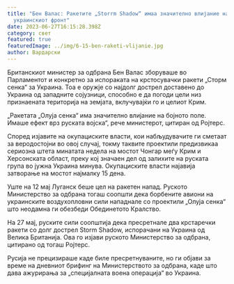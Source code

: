 ```yaml
---
title: "Бен Валас: Ракетите „Storrm Shadow“ имаа значително влијание на
  украинскиот фронт"
date: 2023-06-27T16:15:28.398Z
category: свет
featured: true
featuredImage: ../img/6-15-ben-raketi-vlijanie.jpg
author: Вардарски
---
```

Британскиот министер за одбрана Бен Валас зборуваше во Парламентот и конкретно за испораката на крстосувачки ракети „Сторм сенка“ за Украина. Тоа е оружје со најдолг дострел доставено до Украина од западните сојузници, способно е да погоди цели низ признаената територија на земјата, вклучувајќи го и целиот Крим.

„Ракетата „Олуја сенка“ има значително влијание на бојното поле. Имаше ефект врз руската војска“, рече министерот, цитиран од Ројтерс.

Според изјавите на окупациските власти, кои набљудувачите ги сметаат за веродостојни во овој случај, токму таквите проектили предизвикаа сериозна штета минатата недела на мостот Чонгар меѓу Крим и Херсонската област, преку кој значаен дел од залихите на руската група во јужна Украина минува. Окупациските власти најавија затворање на мостот најмалку 15 дена.

Уште на 12 мај Луганск беше цел на ракетен напад. Руското Министерство за одбрана тогаш соопшти дека борбените авиони на украинските воздухопловни сили нападнале со проектили „Олуја сенка“ што неодамна ги обезбеди Обединетото Кралство.

На 27 мај, руските сили соопштија дека пресретнале два крстаречки ракети со долг дострел Storm Shadow, испорачани на Украина од Велика Британија. Ова го изјави руското Министерство за одбрана, цитирано од тогаш Ројтерс.

Русија не прецизираше каде биле пресретнуваните, но ги објави за време на дневниот брифинг на Министерството за одбрана, каде што дава ажурирања за „специјалната воена операција“ во Украина.